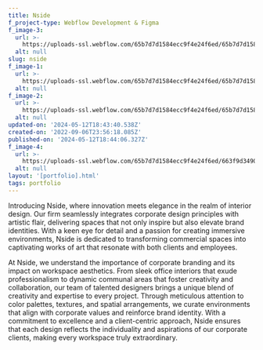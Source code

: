 ```yaml
---
title: Nside
f_project-type: Webflow Development & Figma
f_image-3:
  url: >-
    https://uploads-ssl.webflow.com/65b7d7d1584ecc9f4e24f6ed/65b7d7d1584ecc9f4e24f72b_portfolio%209.png
  alt: null
slug: nside
f_image-1:
  url: >-
    https://uploads-ssl.webflow.com/65b7d7d1584ecc9f4e24f6ed/65b7d7d1584ecc9f4e24f725_portfolio%207.png
  alt: null
f_image-2:
  url: >-
    https://uploads-ssl.webflow.com/65b7d7d1584ecc9f4e24f6ed/65b7d7d1584ecc9f4e24f726_portfolio%208.png
  alt: null
updated-on: '2024-05-12T18:43:40.538Z'
created-on: '2022-09-06T23:56:18.085Z'
published-on: '2024-05-12T18:44:06.327Z'
f_image-4:
  url: >-
    https://uploads-ssl.webflow.com/65b7d7d1584ecc9f4e24f6ed/663f9d349080c505ea3d14f5_nside.png
  alt: null
layout: '[portfolio].html'
tags: portfolio
---
```


Introducing Nside, where innovation meets elegance in the realm of interior design. Our firm seamlessly integrates corporate design principles with artistic flair, delivering spaces that not only inspire but also elevate brand identities. With a keen eye for detail and a passion for creating immersive environments, Nside is dedicated to transforming commercial spaces into captivating works of art that resonate with both clients and employees.

At Nside, we understand the importance of corporate branding and its impact on workspace aesthetics. From sleek office interiors that exude professionalism to dynamic communal areas that foster creativity and collaboration, our team of talented designers brings a unique blend of creativity and expertise to every project. Through meticulous attention to color palettes, textures, and spatial arrangements, we curate environments that align with corporate values and reinforce brand identity. With a commitment to excellence and a client-centric approach, Nside ensures that each design reflects the individuality and aspirations of our corporate clients, making every workspace truly extraordinary.

‍
